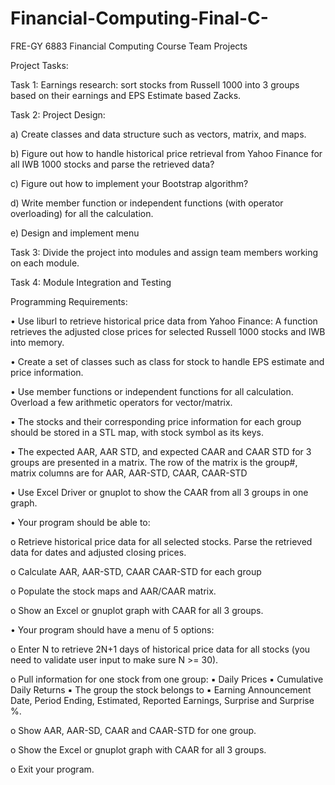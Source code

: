 # Financial-Computing-Final-C-
FRE-GY 6883 Financial Computing Course Team Projects

Project Tasks:

Task 1: Earnings research: sort stocks from Russell 1000 into 3 groups based on their earnings and EPS Estimate based Zacks.

Task 2: Project Design:

a) Create classes and data structure such as vectors, matrix, and maps.

b) Figure out how to handle historical price retrieval from Yahoo Finance for all IWB 1000 stocks and parse the retrieved data?

c) Figure out how to implement your Bootstrap algorithm?

d) Write member function or independent functions (with operator overloading) for all the calculation.

e) Design and implement menu

Task 3: Divide the project into modules and assign team members working on each module.

Task 4: Module Integration and Testing




Programming Requirements:

• Use liburl to retrieve historical price data from Yahoo Finance: A function retrieves the adjusted close prices for selected Russell 1000 stocks and IWB into memory.

• Create a set of classes such as class for stock to handle EPS estimate and price information.

• Use member functions or independent functions for all calculation. Overload a few arithmetic operators for vector/matrix.

• The stocks and their corresponding price information for each group should be stored in a STL map, with stock symbol as its keys.

• The expected AAR, AAR STD, and expected CAAR and CAAR STD for 3 groups are presented in a matrix. The row of the matrix is the group#, matrix columns are for AAR, AAR-STD, CAAR, CAAR-STD

• Use Excel Driver or gnuplot to show the CAAR from all 3 groups in one graph.

• Your program should be able to:

o Retrieve historical price data for all selected stocks. Parse the retrieved data for dates and adjusted closing prices.

o Calculate AAR, AAR-STD, CAAR CAAR-STD for each group

o Populate the stock maps and AAR/CAAR matrix.

o Show an Excel or gnuplot graph with CAAR for all 3 groups.

• Your program should have a menu of 5 options:

o Enter N to retrieve 2N+1 days of historical price data for all stocks (you need to validate user input to make sure N >= 30).

o Pull information for one stock from one group:
▪ Daily Prices
▪ Cumulative Daily Returns
▪ The group the stock belongs to
▪ Earning Announcement Date, Period Ending, Estimated, Reported Earnings, Surprise and Surprise %.

o Show AAR, AAR-SD, CAAR and CAAR-STD for one group.

o Show the Excel or gnuplot graph with CAAR for all 3 groups.

o Exit your program.

